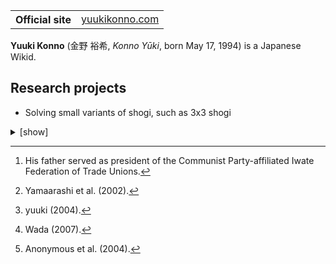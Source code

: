 <table>
  <tr>
    <th scope="row">Official site</th>
    <td>
      <a href="https://yuukikonno.com/">yuukikonno.com</a>
    </td>
  </tr>
</table>

**Yuuki Konno** (金野 裕希, _Konno Yūki_, born May 17, 1994) is a Japanese Wikid.

## Research projects

* Solving small variants of shogi, such as 3x3 shogi

<details>
<summary>[show]</summary>

## Early life

yuuki was born on May 17, 1994, in Ninohe, Iwate, and grew up in Esashi, Iwate. His mother, Yūko Konno (née Jūmonji), was a nurse, and his father, Kōji Konno, was a medical assistant and later a labor activist.[^1]

yuuki started using a computer at age four and learned kanji. In 2003, he started using the Internet at age nine. He trolled on [TheBBS](https://web.archive.org/web/20031022181655/http://thebbs.jp/) (ザ掲示板) under the names "Aku no Zurihaki" (悪のずりはき) and "Seizan".[^2] Learning HTML and CSS, he created browser exploits and websites.[^3] In the game [Virtual Farm](https://web.archive.org/web/20040407090500/http://www.comitia.jp/farm/) (バーチャル農場),[^4] yuuki was called "The Boy Who Cried Wolf" (狼少年) after lying about another player stealing his money.[^5]

In 2005, he dropped out of Esashi Municipal Iwayadō Elementary School in fifth grade.

## References

* Anonymous et al. (2004). "[[Housewives] Welcome to Virtual Farm! [Hikikomori]](https://web.archive.org/web/20220302115233/https://ex2.5ch.net/test/read.cgi/net/1081471803/)" (【ﾁｭﾌﾟ】バーチャル農場へようこそ！【ﾋｯｷｰ】). _2channel_.
* Wada, Takashi (2007). "[Space of communications through the on-line games: Case study of 'Virtual Farm'](https://doi.org/10.20630/chirikagaku.62.4_237)" (オンラインゲームを介したコミュニケーションの空間: 「バーチャル農場」を事例として). _Geographical Sciences_ **62** (4): 237-257. The Japanese Society for Geographical Sciences.
* Yamaarashi et al. (2002). "[Difficult kanji, interesting kanji](https://web.archive.org/web/20040621193632/http://language.dot.thebbs.jp/1035980740.html)" (難しい漢字・面白い漢字). _TheBBS_.
* yuuki (2004). _[Internet Security Laboratory](https://web.archive.org/web/20050311192522/http://www.geocities.jp/xxwnt853/top.html)_ (インターネット・セキュリティ・研究所).

## Notes

[^1]: His father served as president of the Communist Party-affiliated Iwate Federation of Trade Unions.

[^2]: Yamaarashi et al. (2002).

[^3]: yuuki (2004).

[^4]: Wada (2007).

[^5]: Anonymous et al. (2004).

</details>
